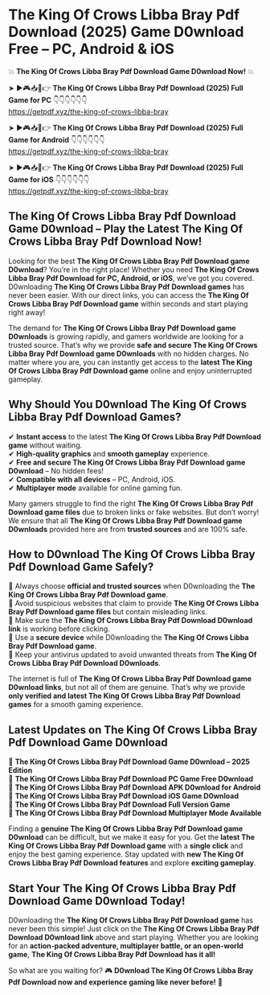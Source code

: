 # The King Of Crows Libba Bray Pdf Download (2025) Game D0wnload Free – PC, Android & iOS

💥 **The King Of Crows Libba Bray Pdf Download Game D0wnload Now!** 💥  

➤ ►🎮📥📱👉 **The King Of Crows Libba Bray Pdf Download (2025) Full Game for PC** 👇👇👇👇👇👇  
https://getpdf.xyz/the-king-of-crows-libba-bray  

➤ ►🎮📥📱👉 **The King Of Crows Libba Bray Pdf Download (2025) Full Game for Android** 👇👇👇👇👇👇  
https://getpdf.xyz/the-king-of-crows-libba-bray  

➤ ►🎮📥📱👉 **The King Of Crows Libba Bray Pdf Download (2025) Full Game for iOS** 👇👇👇👇👇👇  
https://getpdf.xyz/the-king-of-crows-libba-bray  

## The King Of Crows Libba Bray Pdf Download Game D0wnload – Play the Latest The King Of Crows Libba Bray Pdf Download Now!

Looking for the best **The King Of Crows Libba Bray Pdf Download game D0wnload**? You’re in the right place! Whether you need **The King Of Crows Libba Bray Pdf Download for PC, Android, or iOS**, we’ve got you covered. D0wnloading **The King Of Crows Libba Bray Pdf Download games** has never been easier. With our direct links, you can access the **The King Of Crows Libba Bray Pdf Download game** within seconds and start playing right away!  

The demand for **The King Of Crows Libba Bray Pdf Download game D0wnloads** is growing rapidly, and gamers worldwide are looking for a trusted source. That’s why we provide **safe and secure The King Of Crows Libba Bray Pdf Download game D0wnloads** with no hidden charges. No matter where you are, you can instantly get access to the **latest The King Of Crows Libba Bray Pdf Download game** online and enjoy uninterrupted gameplay.  

## **Why Should You D0wnload The King Of Crows Libba Bray Pdf Download Games?**  

✔ **Instant access** to the latest **The King Of Crows Libba Bray Pdf Download game** without waiting.  
✔ **High-quality graphics** and **smooth gameplay** experience.  
✔ **Free and secure The King Of Crows Libba Bray Pdf Download game D0wnload** – No hidden fees!  
✔ **Compatible with all devices** – PC, Android, iOS.  
✔ **Multiplayer mode** available for online gaming fun.  

Many gamers struggle to find the right **The King Of Crows Libba Bray Pdf Download game files** due to broken links or fake websites. But don’t worry! We ensure that all **The King Of Crows Libba Bray Pdf Download game D0wnloads** provided here are from **trusted sources** and are 100% safe.  

## **How to D0wnload The King Of Crows Libba Bray Pdf Download Game Safely?**  

📌 Always choose **official and trusted sources** when D0wnloading the **The King Of Crows Libba Bray Pdf Download game**.  
📌 Avoid suspicious websites that claim to provide **The King Of Crows Libba Bray Pdf Download game files** but contain misleading links.  
📌 Make sure the **The King Of Crows Libba Bray Pdf Download D0wnload link** is working before clicking.  
📌 Use a **secure device** while D0wnloading the **The King Of Crows Libba Bray Pdf Download game**.  
📌 Keep your antivirus updated to avoid unwanted threats from **The King Of Crows Libba Bray Pdf Download D0wnloads**.  

The internet is full of **The King Of Crows Libba Bray Pdf Download game D0wnload links**, but not all of them are genuine. That’s why we provide **only verified and latest The King Of Crows Libba Bray Pdf Download games** for a smooth gaming experience.  

## **Latest Updates on The King Of Crows Libba Bray Pdf Download Game D0wnload**  

🔹 **The King Of Crows Libba Bray Pdf Download Game D0wnload – 2025 Edition**  
🔹 **The King Of Crows Libba Bray Pdf Download PC Game Free D0wnload**  
🔹 **The King Of Crows Libba Bray Pdf Download APK D0wnload for Android**  
🔹 **The King Of Crows Libba Bray Pdf Download iOS Game D0wnload**  
🔹 **The King Of Crows Libba Bray Pdf Download Full Version Game**  
🔹 **The King Of Crows Libba Bray Pdf Download Multiplayer Mode Available**  

Finding a **genuine The King Of Crows Libba Bray Pdf Download game D0wnload** can be difficult, but we make it easy for you. Get the **latest The King Of Crows Libba Bray Pdf Download game** with a **single click** and enjoy the best gaming experience. Stay updated with **new The King Of Crows Libba Bray Pdf Download features** and explore **exciting gameplay**.  

## **Start Your The King Of Crows Libba Bray Pdf Download Game D0wnload Today!**  

D0wnloading the **The King Of Crows Libba Bray Pdf Download game** has never been this simple! Just click on the **The King Of Crows Libba Bray Pdf Download D0wnload link** above and start playing. Whether you are looking for an **action-packed adventure, multiplayer battle, or an open-world game**, **The King Of Crows Libba Bray Pdf Download has it all!**  

So what are you waiting for? 🎮 **D0wnload The King Of Crows Libba Bray Pdf Download now and experience gaming like never before!** 🚀  